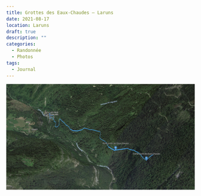 ```yaml
---
title: Grottes des Eaux-Chaudes — Laruns
date: 2021-08-17
location: Laruns
draft: true
description: ""
categories:
  - Randonnée
  - Photos
tags:
  - Journal
---
```


![Carte du parcours](./map.webp "Tracé : [fichier GPX](grottes-eaux-chaudes.gpx)")
